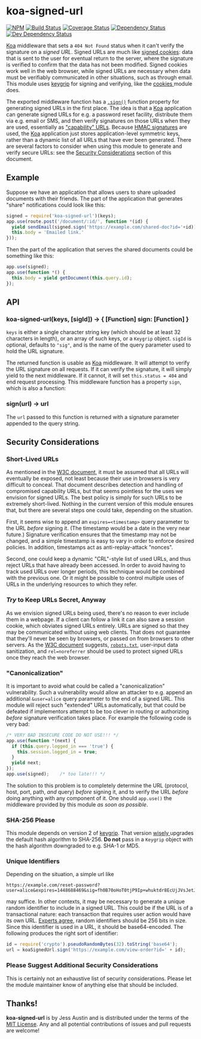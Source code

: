 # koa-signed-url

[![NPM][npmjs-img]][npmjs-url]
[![Build Status][travis-img]][travis-url]
[![Coverage Status][cover-img]][cover-url]
[![Dependency Status][david-img]][david-url]
[![Dev Dependency Status][david-dev-img]][david-dev-url]

[Koa][koa] middleware that sets a `404 Not Found` status when it can't verify
the signature on a *signed URL*. Signed URLs are much like [signed
cookies](https://code.djangoproject.com/wiki/Signing#Justification): data that
is sent to the user for eventual return to the server, where the signature is
verified to confirm that the data has not been modified. Signed cookies work
well in the web browser, while signed URLs are necessary when data must be
verifiably communicated in other situations, such as through email. This module
uses [keygrip][keygrip] for signing and verifying, like the [cookies
](https://www.npmjs.com/package/cookies) module does.

The exported middleware function has a [`.sign()`](#signurl---url) function
property for generating signed URLs in the first place.  The idea is that a
[Koa][koa] application can generate signed URLs for e.g. a password reset
facility, distribute them via e.g. email or SMS, and then verify signatures on
those URLs when they are used, essentially as ["capability" URLs][capability].
Because [HMAC signatures](https://tools.ietf.org/html/rfc2104) are used, the
[Koa][koa] application just stores application-level symmetric keys, rather
than a dynamic list of all URLs that have ever been generated. There are
several factors to consider when using this module to generate and verify
secure URLs: see the [Security Considerations](#security-considerations)
section of this document.

## Example

Suppose we have an application that allows users to share uploaded documents
with their friends. The part of the application that generates "share"
notifications could look like this:
```javascript
signed = require('koa-signed-url')(keys);
app.use(route.post('/document/:id/', function *(id) {
  yield sendEmail(signed.sign('https://example.com/shared-doc?id='+id));
  this.body = 'Emailed link.'
}));
```
Then the part of the application that serves the shared documents could be
something like this:
```javascript
app.use(signed);
app.use(function *() {
  this.body = yield getDocument(this.query.id);
});
```

## API

### koa-signed-url(keys, [sigId]) -> { [Function] sign: [Function] }

`keys` is either a single character string key (which should be at least 32
characters in length), or an array of such keys, or a `Keygrip` object. `sigId`
is optional, defaults to `"sig"`, and is the name of the query parameter used
to hold the URL signature.

The returned function is usable as [Koa][koa] middleware. It will attempt to
verify the URL signature on all requests. If it can verify the signature, it
will simply yield to the next middleware. If it cannot, it will set
`this.status = 404` and end request processing. This middleware function has a
property `sign`, which is also a function:

### sign(url) -> url

The `url` passed to this function is returned with a signature parameter
appended to the query string.

## Security Considerations

### Short-Lived URLs

As mentioned in the [W3C document][capability], it must be assumed that all
URLs will eventually be exposed, not least because their use in browsers is
very difficult to conceal. That document describes detection and handling of
compromised capability URLs, but that seems pointless for the uses we envision
for signed URLs. The best policy is simply for such URLs to be extremely
short-lived. Nothing in the current version of this module ensures that, but
there are several steps one could take, depending on the situation.

First, it seems wise to append an `expires=<timestamp>` query parameter to the
URL *before* signing it. (The timestamp would be a date in the very near
future.) Signature verification ensures that the timestamp may not be changed,
and a simple timestamp is easy to vary in order to enforce desired policies. In
addition, timestamps act as anti-replay-attack "nonces".

Second, one could keep a dynamic "CRL"-style list of used URLs, and thus reject
URLs that have already been accessed. In order to avoid having to track used
URLs over longer periods, this technique would be combined with the previous
one. Or it might be possible to control multiple uses of URLs in the underlying
resources to which they refer.

### *Try* to Keep URLs Secret, Anyway

As we envision signed URLs being used, there's no reason to ever include them
in a webpage. If a client can follow a link it can also save a session cookie,
which obviates signed URLs entirely. URLs are signed so that they may be
communicated without using web clients. That does not guarantee that they'll
never be seen by browsers, or passed on from browsers to other servers. As the
[W3C document][capability] suggests, [`robots.txt`](http://www.robotstxt.org/),
user-input data sanitization, and `rel=noreferrer` should be used to protect
signed URLs once they reach the web browser. 

### "Canonicalization"

It is important to avoid what could be called a "canonicalization"
vulnerability. Such a vulnerability would allow an attacker to e.g. append an
additional `&user=alice` query parameter to the end of a signed URL. This
module will reject such "extended" URLs automatically, but that could be
defeated if implementors attempt to be too clever in routing or authorizing
*before* signature verification takes place. For example the following code is
very bad:
```javascript
/* VERY BAD INSECURE CODE DO NOT USE!!! */
app.use(function *(next) {
  if (this.query.logged_in === 'true') {
    this.session.logged_in = true;
  }
  yield next;
});
app.use(signed);    /* too late!!! */
```
The solution to this problem is to completely determine the URL (protocol,
host, port, path, *and* query) *before* signing it, and to verify the URL
*before* doing anything with any component of it. One should `app.use()` the
middleware provided by this module *as soon as possible*.

### SHA-256 Please

This module depends on version 2 of [keygrip][keygrip]. That version [wisely
](http://csrc.nist.gov/publications/drafts/800-131A/sp800-131a_r1_draft.pdf)
upgrades the default hash algorithm to SHA-256. **Do not** pass in a `Keygrip`
object with the hash algorithm downgraded to e.g. SHA-1 or MD5.

### Unique Identifiers

Depending on the situation, a simple url like
```
https://example.com/reset-password?user=alice&expires=1448688469&sig=fh0B70oHoT0tjP9Ip+whuktdr8EcUjJVsJetJLUVJAE=
```
may suffice. In other contexts, it may be necessary to generate a unique random
identifier to include in a signed URL. This could be if the URL is of a
transactional nature: each transaction that requires user action would have its
own URL. [Experts
](http://www.daemonology.net/blog/2009-06-11-cryptographic-right-answers.html)
[agree](https://gist.github.com/tqbf/be58d2d39690c3b366ad), random identifiers
should be 256 bits in size. Since this identifier is used in a URL, it should
be base64-encoded. The following produces the right sort of identifier:
```javascript
id = require('crypto').pseudoRandomBytes(32).toString('base64');
url = koaSignedUrl.sign('https://example.com/view-order?id=' + id);
```

### Please Suggest Additional Security Considerations

This is certainly not an exhaustive list of security considerations. Please let
the module maintainer know of anything else that should be included. 

## Thanks!

**koa-signed-url** is by Jess Austin and is distributed under the terms of the
[MIT License](http://opensource.org/licenses/MIT). Any and all potential
contributions of issues and pull requests are welcome!

[koa]: http://koajs.com/
[keygrip]: https://www.npmjs.com/package/keygrip
[capability]: http://www.w3.org/TR/capability-urls/
[npmjs-url]: https://www.npmjs.org/package/koa-signed-url "npm Registry"
[npmjs-img]: https://badge.fury.io/js/koa-signed-url.svg
[travis-img]: https://travis-ci.org/jessaustin/koa-signed-url.svg?branch=master
[travis-url]: https://travis-ci.org/jessaustin/koa-signed-url "Travis"
[cover-img]: https://coveralls.io/repos/jessaustin/koa-signed-url/badge.svg
[cover-url]: https://coveralls.io/github/jessaustin/koa-signed-url "Coveralls"
[david-img]: https://david-dm.org/jessaustin/koa-signed-url.svg
[david-url]: https://david-dm.org/jessaustin/koa-signed-url "David"
[david-dev-img]: https://david-dm.org/jessaustin/koa-signed-url/dev-status.svg
[david-dev-url]: https://david-dm.org/jessaustin/koa-signed-url#info=devDependencies
  "David for devDependencies"
